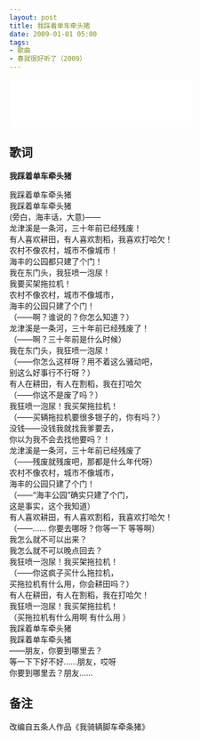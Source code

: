 ```yaml
---
layout: post
title: 我踩着单车牵头猪
date: 2009-01-01 05:00
tags:
- 歌曲
- 春就很好听了（2009）
---
```


<iframe frameborder="no" border="0" marginwidth="0" marginheight="0" width=330 height=86 src="//music.163.com/outchain/player?type=2&id=143748&auto=1&height=66"></iframe>

## 歌词

**我踩着单车牵头猪**

我踩着单车牵头猪  
我踩着单车牵头猪  
(旁白，海丰话，大意)——  
龙津溪是一条河，三十年前已经残废！  
有人喜欢耕田，有人喜欢割稻，我喜欢打哈欠！  
农村不像农村，城市不像城市！  
海丰的公园都只建了个门！  
我在东门头，我狂喷一泡尿！  
我要买架拖拉机！  
农村不像农村，城市不像城市，  
海丰的公园只建了个门！  
（——啊？谁说的？你怎么知道？）  
龙津溪是一条河，三十年前已经残废了！  
（——啊？三十年前是什么时候）  
我在东门头，我狂喷一泡尿！  
（——你怎么这样呀？用不着这么骚动吧，  
别这么好事行不行呀？）  
有人在耕田，有人在割稻，我在打哈欠  
（——你这不是废了吗？）  
我狂喷一泡尿！我买架拖拉机！  
（——买辆拖拉机要很多银子的，你有吗？）  
没钱——没钱我就找我爹要去，  
你以为我不会去找他要吗？！  
龙津溪是一条河，三十年前已经残废了  
（——残废就残废吧，那都是什么年代呀）  
农村不像农村，城市不像城市，  
海丰的公园只建了个门！  
（——“海丰公园”确实只建了个门，  
这是事实，这个我知道）  
有人喜欢耕田，有人喜欢割稻，我喜欢打哈欠！  
（——…… 你要去哪呀？你等一下 等等啊）  
我怎么就不可以出来？  
我怎么就不可以晚点回去？  
我狂喷一泡尿！我买架拖拉机！  
（——你这疯子买什么拖拉机，  
买拖拉机有什么用，你会耕田吗？）  
有人在耕田，有人在割稻，我在打哈欠！  
我狂喷一泡尿！我买架拖拉机！  
（买拖拉机有什么用啊 有什么用 ）  
我踩着单车牵头猪  
我踩着单车牵头猪  
——朋友，你要到哪里去？  
等一下下好不好……朋友，哎呀  
你要到哪里去？朋友……

## 备注

改编自五条人作品《我骑辆脚车牵条猪》
